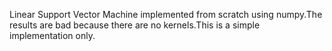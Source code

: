 Linear Support Vector Machine implemented from scratch using numpy.The results are bad because there are no kernels.This is a simple implementation only.
